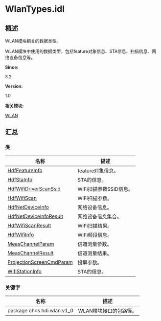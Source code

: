 # WlanTypes.idl


## **概述**

WLAN模块相关的数据类型。

WLAN模块中使用的数据类型，包括feature对象信息、STA信息、扫描信息、网络设备信息等。

**Since:**

3.2

**Version:**

1.0

**相关模块:**

[WLAN](wlan.md)


## **汇总**


### 类

  | 名称 | 描述 | 
| -------- | -------- |
| [HdfFeatureInfo](_hdf_feature_info.md) | feature对象信息。 | 
| [HdfStaInfo](_hdf_sta_info.md) | STA的信息。 | 
| [HdfWifiDriverScanSsid](_hdf_wifi_driver_scan_ssid.md) | WiFi扫描参数SSID信息。 | 
| [HdfWifiScan](_hdf_wifi_scan.md) | WiFi扫描参数。 | 
| [HdfNetDeviceInfo](_hdf_net_device_info.md) | 网络设备信息。 | 
| [HdfNetDeviceInfoResult](_hdf_net_device_info_result.md) | 网络设备信息集合。 | 
| [HdfWifiScanResult](_hdf_wifi_scan_result.md) | WiFi扫描结果。 | 
| [HdfWifiInfo](_hdf_wifi_info.md) | WiFi频段信息。 | 
| [MeasChannelParam](_meas_channel_param.md) | 信道测量参数。 | 
| [MeasChannelResult](_meas_channel_result.md) | 信道测量结果。 | 
| [ProjectionScreenCmdParam](_projection_screen_cmd_param.md) | 投屏参数。 | 
| [WifiStationInfo](_wifi_station_info.md) | STA的信息。 | 


### 关键字

  | 名称 | 描述 | 
| -------- | -------- |
| package&nbsp;ohos.hdi.wlan.v1_0 | WLAN模块接口的包路径。 | 

